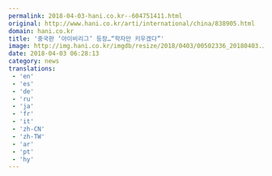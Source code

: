 ```yaml
---
permalink: 2018-04-03-hani.co.kr--604751411.html
original: http://www.hani.co.kr/arti/international/china/838905.html
domain: hani.co.kr
title: '중국판 ‘아이비리그’ 등장…“학자만 키우겠다”'
image: http://img.hani.co.kr/imgdb/resize/2018/0403/00502336_20180403.JPG
date: 2018-04-03 06:28:13
category: news
translations: 
 - 'en'
 - 'es'
 - 'de'
 - 'ru'
 - 'ja'
 - 'fr'
 - 'it'
 - 'zh-CN'
 - 'zh-TW'
 - 'ar'
 - 'pt'
 - 'hy'
---
```


